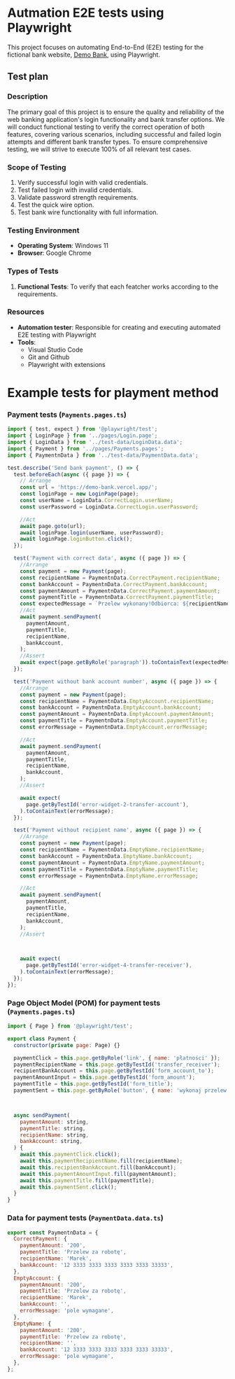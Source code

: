  <h1>Autmation E2E tests using Playwright</h1> 

 This project focuses on automating End-to-End (E2E) testing for the fictional bank website, [Demo Bank](https://demo-bank.vercel.app/), using Playwright.


 <h2 id="Test-plan">Test plan</h2>

### Description
The primary goal of this project is to ensure the quality and reliability of the web banking application's login functionality and bank transfer options. We will conduct functional testing to verify the correct operation of both features, covering various scenarios, including successful and failed login attempts and different bank transfer types. To ensure comprehensive testing, we will strive to execute 100% of all relevant test cases. 


### Scope of Testing

1. Verify successful login with valid credentials.
2. Test failed login with invalid credentials.
3. Validate password strength requirements.
4. Test the quick wire option.
5. Test bank wire functionality with full information.

### Testing Environment

- **Operating System**: Windows 11
- **Browser**: Google Chrome

### Types of Tests

1. **Functional Tests**: To verify that each featcher works according to the requirements.


### Resources

- **Automation tester**: Responsible for creating and executing automated E2E testing with Playwright
- **Tools**:
   * Visual Studio Code
   * Git and Github
   * Playwright with extensions
 


<h1>Example tests for playment method</h1> 

### Payment tests (`Payments.pages.ts`)

```javascript
import { test, expect } from '@playwright/test';
import { LoginPage } from '../pages/Login.page';
import { LoginData } from '../test-data/LoginData.data';
import { Payment } from '../pages/Payments.pages';
import { PaymentnData } from '../test-data/PaymentData.data';

test.describe('Send bank payment', () => {
  test.beforeEach(async ({ page }) => {
    // Arrange
    const url = 'https://demo-bank.vercel.app/';
    const loginPage = new LoginPage(page);
    const userName = LoginData.CorrectLogin.userName;
    const userPassword = LoginData.CorrectLogin.userPassword;

    //Act
    await page.goto(url);
    await loginPage.login(userName, userPassword);
    await loginPage.loginButton.click();
  });

  test('Payment with correct data', async ({ page }) => {
    //Arrange
    const payment = new Payment(page);
    const recipientName = PaymentnData.CorrectPayment.recipientName;
    const bankAccount = PaymentnData.CorrectPayment.bankAccount;
    const paymentAmount = PaymentnData.CorrectPayment.paymentAmount;
    const paymentTitle = PaymentnData.CorrectPayment.paymentTitle;
    const expectedMessage = `Przelew wykonany!Odbiorca: ${recipientName}Kwota: ${paymentAmount},00PLN Nazwa: ${paymentTitle}`;
    //Act
    await payment.sendPayment(
      paymentAmount,
      paymentTitle,
      recipientName,
      bankAccount,
    );
    //Assert
    await expect(page.getByRole('paragraph')).toContainText(expectedMessage);
  });

  test('Payment without bank account number', async ({ page }) => {
    //Arrange
    const payment = new Payment(page);
    const recipientName = PaymentnData.EmptyAccount.recipientName;
    const bankAccount = PaymentnData.EmptyAccount.bankAccount;
    const paymentAmount = PaymentnData.EmptyAccount.paymentAmount;
    const paymentTitle = PaymentnData.EmptyAccount.paymentTitle;
    const errorMessage = PaymentnData.EmptyAccount.errorMessage;

    //Act
    await payment.sendPayment(
      paymentAmount,
      paymentTitle,
      recipientName,
      bankAccount,
    );
    //Assert

    await expect(
      page.getByTestId('error-widget-2-transfer-account'),
    ).toContainText(errorMessage);
  });

  test('Payment without recipient name', async ({ page }) => {
    //Arrange
    const payment = new Payment(page);
    const recipientName = PaymentnData.EmptyName.recipientName;
    const bankAccount = PaymentnData.EmptyName.bankAccount;
    const paymentAmount = PaymentnData.EmptyName.paymentAmount;
    const paymentTitle = PaymentnData.EmptyName.paymentTitle;
    const errorMessage = PaymentnData.EmptyName.errorMessage;

    //Act
    await payment.sendPayment(
      paymentAmount,
      paymentTitle,
      recipientName,
      bankAccount,
    );
    //Assert



    await expect(
      page.getByTestId('error-widget-4-transfer-receiver'),
    ).toContainText(errorMessage);
  });
});
```



### Page Object Model (POM) for payment tests (`Payments.pages.ts`)

```javascript
import { Page } from '@playwright/test';

export class Payment {
  constructor(private page: Page) {}

  paymentClick = this.page.getByRole('link', { name: 'płatności' });
  paymentRecipientName = this.page.getByTestId('transfer_receiver');
  recipientBankAccount = this.page.getByTestId('form_account_to');
  paymentAmountInput = this.page.getByTestId('form_amount');
  paymentTitle = this.page.getByTestId('form_title');
  paymentSent = this.page.getByRole('button', { name: 'wykonaj przelew' });



  async sendPayment(
    paymentAmount: string,
    paymentTitle: string,
    recipientName: string,
    bankAccount: string,
  ) {
    await this.paymentClick.click();
    await this.paymentRecipientName.fill(recipientName);
    await this.recipientBankAccount.fill(bankAccount);
    await this.paymentAmountInput.fill(paymentAmount);
    await this.paymentTitle.fill(paymentTitle);
    await this.paymentSent.click();
  }
}

```

### Data for payment tests (`PaymentData.data.ts`)

```javascript
export const PaymentnData = {
  CorrectPayment: {
    paymentAmount: '200',
    paymentTitle: 'Przelew za robotę',
    recipientName: 'Marek',
    bankAccount: '12 3333 3333 3333 3333 3333 33333',
  },
  EmptyAccount: {
    paymentAmount: '200',
    paymentTitle: 'Przelew za robotę',
    recipientName: 'Marek',
    bankAccount: '',
    errorMessage: 'pole wymagane',
  },
  EmptyName: {
    paymentAmount: '200',
    paymentTitle: 'Przelew za robotę',
    recipientName: '',
    bankAccount: '12 3333 3333 3333 3333 3333 33333',
    errorMessage: 'pole wymagane',
  },
};

```
